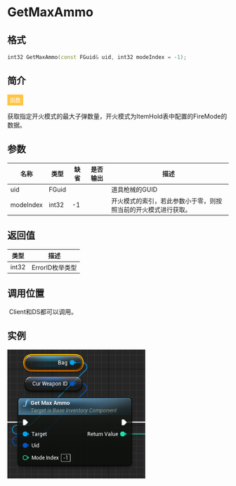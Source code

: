 # GetMaxAmmo

## 格式

```C++
int32 GetMaxAmmo(const FGuid& uid, int32 modeIndex = -1);
```

## 简介

<span style="padding: 4px 6px; font-size: 12px; display: inline-block; color: #FFFFFF; background: #FFC547;">函数</span>

​	获取指定开火模式的最大子弹数量，开火模式为ItemHold表中配置的FireMode的数据。

## 参数

| 名称      | 类型  | 缺省 | 是否输出 | 描述                                                         |
| --------- | ----- | ---- | -------- | ------------------------------------------------------------ |
| uid       | FGuid |      |          | 道具枪械的GUID                                               |
| modeIndex | int32 | -1   |          | 开火模式的索引，若此参数小于零，则按照当前的开火模式进行获取。 |

## 返回值

| 类型  | 描述            |
| ----- | --------------- |
| int32 | ErrorID枚举类型 |

## 调用位置

​	Client和DS都可以调用。

## 实例

![GetMaxAmmoFunction](..\\..\\Resources\\GetMaxAmmoFunction.png)
